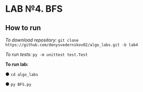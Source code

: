 # LAB №4. BFS
<h2>How to run</h2>

_To download repository:_ `git clone https://github.com/denysvedernikov02/algo_labs.git -b lab4`

_To run tests:_ `py -m unittest test.Test`

**To run lab:**

●	`cd algo_labs`

●	`py BFS.py`


